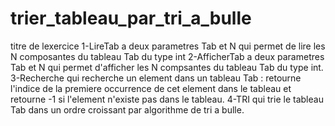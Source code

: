 # trier_tableau_par_tri_a_bulle
titre de lexercice
1-LireTab a deux parametres Tab et N qui permet de lire les N composantes du tableau Tab du type int
2-AfficherTab a deux parametres Tab et N qui permet d'afficher les N compsantes du tableau Tab du type int.
3-Recherche qui recherche un element dans un tableau Tab : retourne l'indice de la premiere occurrence de cet element dans le tableau et retourne -1 si l'element n'existe pas dans le tableau.
4-TRI qui trie le tableau Tab dans un ordre croissant par algorithme de tri a bulle.
